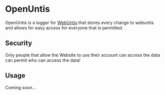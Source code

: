 # OpenUntis

OpenUntis is a logger for [WebUntis](https://poly.webuntis.com) that stores every change to webuntis and allows for easy access for everyone that is permitted.

## Security
Only people that allow the Website to use their account can access the data can permit who can access the data!

## Usage
Coming soon...